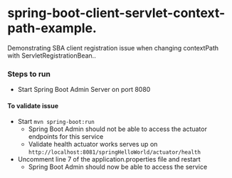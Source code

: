 # spring-boot-client-servlet-context-path-example.
Demonstrating SBA client registration issue when changing contextPath with ServletRegistrationBean..

### Steps to run  
* Start Spring Boot Admin Server on port 8080
#### To validate issue
* Start `mvn spring-boot:run`
  * Spring Boot Admin should not be able to access the actuator endpoints for this service
  * Validate health actuator works serves up on `http://localhost:8081/springHelloWorld/actuator/health` 
* Uncomment line 7 of the application.properties file and restart
  * Spring Boot Admin should now be able to access the service  
